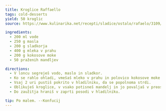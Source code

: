 ```yaml
---
title: Kroglice Raffaello
tags: cold-desserts
yield: 50 kroglic
source: https://www.kulinarika.net/recepti/sladice/ostalo/rafaelo/3109/

ingredients:
  - 200 ml vode
  - 250 g masla
  - 200 g sladkorja
  - 400 g mleka v prahu
  - 200 g kokosove moke
  - 50 praženih mandljev

directions:
  - V loncu segreješ vodo, maslo in sladkor.
  - Ko se rahlo ohladi, vmešaš mleko v prahu in polovico kokosove moke.
  - Vsaj 2 uri pustiš pokrito v hladilniku, da se popolnoma strdi.
  - Oblikuješ kroglice, v vsako potisneš mandelj in jo povaljaš v preostanku kokosove moke.
  - Do zaužitja hraniš v zaprti posodi v hladilniku.

tip: Po malem. --Konfucij
---
```


<Recipe :data="$frontmatter" />
